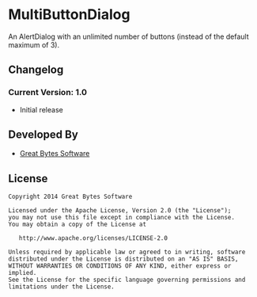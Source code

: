 # MultiButtonDialog

An AlertDialog with an unlimited number of buttons (instead of the default maximum of 3).

## Changelog

### Current Version: 1.0
 * Initial release
 
## Developed By

* [Great Bytes Software](http://www.greatbytes.org)
 
## License

    Copyright 2014 Great Bytes Software

    Licensed under the Apache License, Version 2.0 (the "License");
    you may not use this file except in compliance with the License.
    You may obtain a copy of the License at

       http://www.apache.org/licenses/LICENSE-2.0

    Unless required by applicable law or agreed to in writing, software
    distributed under the License is distributed on an "AS IS" BASIS,
    WITHOUT WARRANTIES OR CONDITIONS OF ANY KIND, either express or implied.
    See the License for the specific language governing permissions and
    limitations under the License.